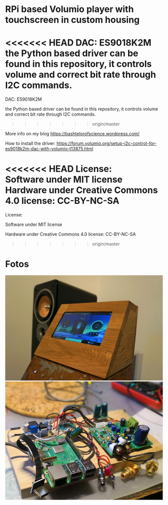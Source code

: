 # RPi based Volumio player with touchscreen in custom housing

<<<<<<< HEAD
DAC: ES9018K2M  
the Python based driver can be found in this repository, it controls volume and correct bit rate through I2C commands.  
=======
DAC: ES9018K2M 

the Python based driver can be found in this repository, it controls volume and correct bit rate through I2C commands.
>>>>>>> origin/master

More info on my blog https://bashtelorofscience.wordpress.com/

How to install the driver: https://forum.volumio.org/setup-i2c-control-for-es9018k2m-dac-with-volumio-t13875.html

<<<<<<< HEAD
License:  
Software under MIT license  
Hardware under Creative Commons 4.0 license: CC-BY-NC-SA  
=======
License:

Software under MIT license

Hardware under Creative Commons 4.0 license: CC-BY-NC-SA
>>>>>>> origin/master

# Fotos
![Finished Player](/images/volumio_final.jpg) 
![Volumio guts](/images/volumio_electronics.jpg) 

